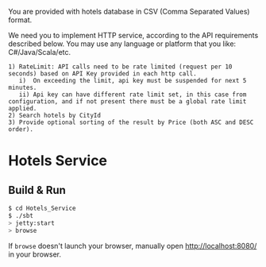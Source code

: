 You are provided with hotels database in CSV (Comma Separated Values) format.

We need you to implement HTTP service, according to the API requirements described below. You may use any language or platform that you like: C#/Java/Scala/etc.

    1) RateLimit: API calls need to be rate limited (request per 10 seconds) based on API Key provided in each http call.
       i)  On exceeding the limit, api key must be suspended for next 5 minutes. 
       ii) Api key can have different rate limit set, in this case from configuration, and if not present there must be a global rate limit applied.
    2) Search hotels by CityId
    3) Provide optional sorting of the result by Price (both ASC and DESC order).

# Hotels Service #

## Build & Run ##

```sh
$ cd Hotels_Service
$ ./sbt
> jetty:start
> browse
```

If `browse` doesn't launch your browser, manually open [http://localhost:8080/](http://localhost:8080/) in your browser.
